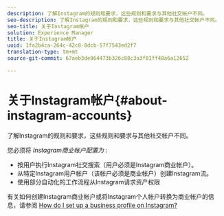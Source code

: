 ```yaml
---
description: 了解Instagram的规则和要求，这些规则和要求与其他社交帐户不同。
seo-description: 了解Instagram的规则和要求，这些规则和要求与其他社交帐户不同。
seo-title: 关于Instagram帐户
solution: Experience Manager
title: 关于Instagram帐户
uuid: 1fa2b4ca-264c-42c8-8dcb-57f7543ed2f7
translation-type: tm+mt
source-git-commit: 67aeb3de964473b326c88c3a3f81ff48a6a12652

---
```



# 关于Instagram帐户{#about-instagram-accounts}

了解Instagram的规则和要求，这些规则和要求与其他社交帐户不同。

您必须将 *Instagram商业帐户配置为* :

* 按用户执行Instagram社交搜索（用户必须是Instagram商业帐户）。
* 从特定Instagram用户帐户（该帐户必须是商业帐户）创建Instagram流。
* 使用部分自动化的工作流程从Instagram请求资产权限

有关如何创建Instagram商业帐户或将Instagram个人帐户转换为商业帐户的信息，请参阅 [How do I set up a business profile on Instagram?](https://www.facebook.com/help/502981923235522)
